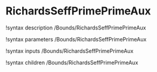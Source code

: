 <!-- MOOSE Documentation Stub: Remove this when content is added. -->

# RichardsSeffPrimePrimeAux
!syntax description /Bounds/RichardsSeffPrimePrimeAux

!syntax parameters /Bounds/RichardsSeffPrimePrimeAux

!syntax inputs /Bounds/RichardsSeffPrimePrimeAux

!syntax children /Bounds/RichardsSeffPrimePrimeAux
